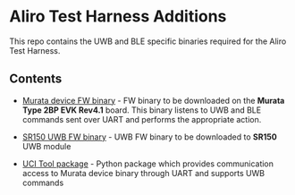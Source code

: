 # Aliro Test Harness Additions

This repo contains the UWB and BLE specific binaries required for the Aliro Test Harness.

## Contents

- [Murata device FW binary](uwb_ble_device_fw-v05.00.00.bin) - FW binary to be downloaded on the **Murata Type 2BP EVK Rev4.1** board. 
  This binary listens to UWB and BLE commands sent over UART and performs the appropriate action.

- [SR150 UWB FW binary](ALIRO_IOT_SR150_FW_v46.42.01.bin) - UWB FW binary to be downloaded to **SR150** UWB module

- [UCI Tool package](ucitool-2.0.2-py3-none-any.whl) - Python package which provides communication access to Murata device binary through UART
  and supports UWB commands
